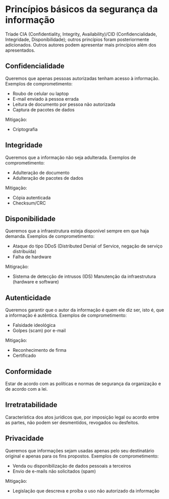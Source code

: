 # Princípios básicos da segurança da informação

Tríade CIA (Confidentiality, Integrity, Availability)/CID (Confidencialidade, Integridade,
Disponibilidade); outros princípios foram posteriormente adicionados. Outros autores podem
apresentar mais princípios além dos apresentados.

## Confidencialidade

Queremos que apenas pessoas autorizadas tenham acesso à informação.
Exemplos de comprometimento:

* Roubo de celular ou laptop
* E-mail enviado à pessoa errada
* Leitura de documento por pessoa não autorizada
* Captura de pacotes de dados

Mitigação:

* Criptografia

## Integridade
Queremos que a informação não seja adulterada.
Exemplos de comprometimento:
* Adulteração de documento
* Adulteração de pacotes de dados

Mitigação:
* Cópia autenticada
* Checksum/CRC

## Disponibilidade
Queremos que a infraestrutura esteja disponível sempre em que haja demanda.
Exemplos de comprometimento:

* Ataque do tipo DDoS (Distributed Denial of Service, negação de serviço distribuída)
* Falha de hardware

Mitigração:
* Sistema de detecção de intrusos (IDS)
Manutenção da infraestrutura (hardware e software)

## Autenticidade
Queremos garantir que o autor da informação é quem ele diz ser, isto é, que a informação é
autêntica.
Exemplos de comprometimento:
* Falsidade ideológica
* Golpes (scam) por e-mail

Mitigação:
* Reconhecimento de firma
* Certificado 

## Conformidade
Estar de acordo com as políticas e normas de segurança da organização e de acordo com a lei.

## Irretratabilidade
Característica dos atos jurídicos que, por imposição legal ou acordo entre as partes, não podem ser desmentidos, revogados ou desfeitos.

## Privacidade
Queremos que informações sejam usadas apenas pelo seu destinatário original e apenas para os fins
propostos.
Exemplos de comprometimento:
* Venda ou disponibilização de dados pessoais a terceiros
* Envio de e-mails não solicitados (spam)

Mitigação:
* Legislação que descreva e proíba o uso não autorizado da informação